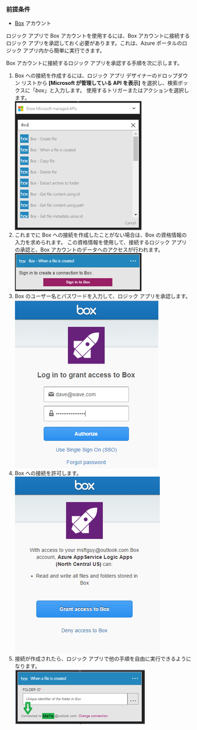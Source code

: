 ### <a name="prerequisites"></a>前提条件
* [Box](http://box.com) アカウント  

ロジック アプリで Box アカウントを使用するには、Box アカウントに接続するロジック アプリを承認しておく必要があります。これは、Azure ポータルのロジック アプリ内から簡単に実行できます。  

Box アカウントに接続するロジック アプリを承認する手順を次に示します。  

1. Box への接続を作成するには、ロジック アプリ デザイナーのドロップダウン リストから **[Microsoft が管理している API を表示]** を選択し、検索ボックスに「*box*」と入力します。 使用するトリガーまたはアクションを選択します。  
   ![Box の接続の作成手順](./media/connectors-create-api-box/box-1.png)  
2. これまでに Box への接続を作成したことがない場合は、Box の資格情報の入力を求められます。 この資格情報を使用して、接続するロジック アプリの承認と、Box アカウントのデータへのアクセスが行われます。  
   ![Box の接続の作成手順](./media/connectors-create-api-box/box-2.png)  
3. Box のユーザー名とパスワードを入力して、ロジック アプリを承認します。  
   ![Box の接続の作成手順](./media/connectors-create-api-box/box-3.png)  
4. Box への接続を許可します。  
   ![Box の接続の作成手順](./media/connectors-create-api-box/box-4.png)  
5. 接続が作成されたら、ロジック アプリで他の手順を自由に実行できるようになります。  
   ![Box の接続の作成手順](./media/connectors-create-api-box/box-5.png)  

